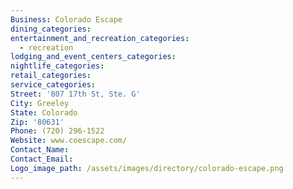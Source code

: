 ```yaml
---
Business: Colorado Escape
dining_categories:
entertainment_and_recreation_categories:
  - recreation
lodging_and_event_centers_categories:
nightlife_categories:
retail_categories:
service_categories:
Street: '807 17th St, Ste. G'
City: Greeley
State: Colorado
Zip: '80631'
Phone: (720) 296-1522
Website: www.coescape.com/
Contact_Name:
Contact_Email:
Logo_image_path: /assets/images/directory/colorado-escape.png
---
```



